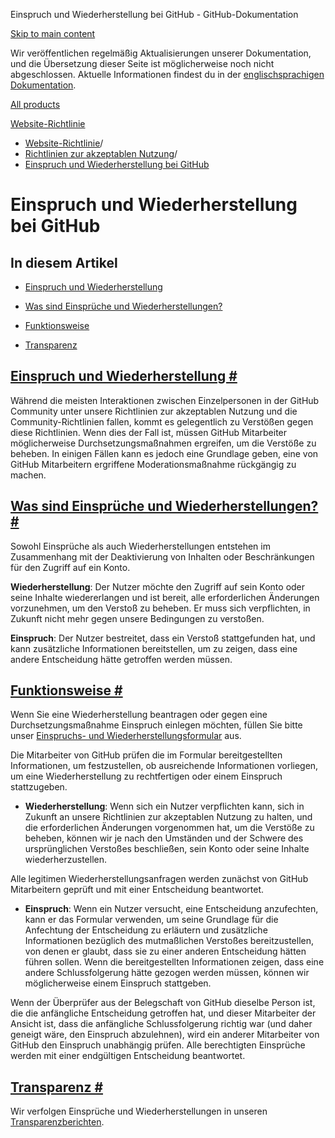 Einspruch und Wiederherstellung bei GitHub - GitHub-Dokumentation

[Skip to main content](#main-content)

Wir veröffentlichen regelmäßig Aktualisierungen unserer Dokumentation, und die Übersetzung dieser Seite ist möglicherweise noch nicht abgeschlossen. Aktuelle Informationen findest du in der [englischsprachigen Dokumentation](/en).

[All products](/de)

[Website-Richtlinie](/de/site-policy)

* [Website-Richtlinie](/de/site-policy)/
* [Richtlinien zur akzeptablen Nutzung](/de/site-policy/acceptable-use-policies)/
* [Einspruch und Wiederherstellung bei GitHub](/de/site-policy/acceptable-use-policies/github-appeal-and-reinstatement)

Einspruch und Wiederherstellung bei GitHub
==========

In diesem Artikel
----------

* [Einspruch und Wiederherstellung](#appeal-and-reinstatement)

* [Was sind Einsprüche und Wiederherstellungen?](#what-are-appeals-and-reinstatements)

* [Funktionsweise](#how-this-works)

* [Transparenz](#transparency)

[Einspruch und Wiederherstellung #](#appeal-and-reinstatement)
----------

Während die meisten Interaktionen zwischen Einzelpersonen in der GitHub Community unter unsere Richtlinien zur akzeptablen Nutzung und die Community-Richtlinien fallen, kommt es gelegentlich zu Verstößen gegen diese Richtlinien. Wenn dies der Fall ist, müssen GitHub Mitarbeiter möglicherweise Durchsetzungsmaßnahmen ergreifen, um die Verstöße zu beheben. In einigen Fällen kann es jedoch eine Grundlage geben, eine von GitHub Mitarbeitern ergriffene Moderationsmaßnahme rückgängig zu machen.

[Was sind Einsprüche und Wiederherstellungen? #](#what-are-appeals-and-reinstatements)
----------

Sowohl Einsprüche als auch Wiederherstellungen entstehen im Zusammenhang mit der Deaktivierung von Inhalten oder Beschränkungen für den Zugriff auf ein Konto.

**Wiederherstellung**: Der Nutzer möchte den Zugriff auf sein Konto oder seine Inhalte wiedererlangen und ist bereit, alle erforderlichen Änderungen vorzunehmen, um den Verstoß zu beheben. Er muss sich verpflichten, in Zukunft nicht mehr gegen unsere Bedingungen zu verstoßen.

**Einspruch**: Der Nutzer bestreitet, dass ein Verstoß stattgefunden hat, und kann zusätzliche Informationen bereitstellen, um zu zeigen, dass eine andere Entscheidung hätte getroffen werden müssen.

[Funktionsweise #](#how-this-works)
----------

Wenn Sie eine Wiederherstellung beantragen oder gegen eine Durchsetzungsmaßnahme Einspruch einlegen möchten, füllen Sie bitte unser [Einspruchs- und Wiederherstellungsformular](https://support.github.com/contact/reinstatement) aus.

Die Mitarbeiter von GitHub prüfen die im Formular bereitgestellten Informationen, um festzustellen, ob ausreichende Informationen vorliegen, um eine Wiederherstellung zu rechtfertigen oder einem Einspruch stattzugeben.

* **Wiederherstellung**: Wenn sich ein Nutzer verpflichten kann, sich in Zukunft an unsere Richtlinien zur akzeptablen Nutzung zu halten, und die erforderlichen Änderungen vorgenommen hat, um die Verstöße zu beheben, können wir je nach den Umständen und der Schwere des ursprünglichen Verstoßes beschließen, sein Konto oder seine Inhalte wiederherzustellen.

Alle legitimen Wiederherstellungsanfragen werden zunächst von GitHub Mitarbeitern geprüft und mit einer Entscheidung beantwortet.

* **Einspruch**: Wenn ein Nutzer versucht, eine Entscheidung anzufechten, kann er das Formular verwenden, um seine Grundlage für die Anfechtung der Entscheidung zu erläutern und zusätzliche Informationen bezüglich des mutmaßlichen Verstoßes bereitzustellen, von denen er glaubt, dass sie zu einer anderen Entscheidung hätten führen sollen. Wenn die bereitgestellten Informationen zeigen, dass eine andere Schlussfolgerung hätte gezogen werden müssen, können wir möglicherweise einem Einspruch stattgeben.

Wenn der Überprüfer aus der Belegschaft von GitHub dieselbe Person ist, die die anfängliche Entscheidung getroffen hat, und dieser Mitarbeiter der Ansicht ist, dass die anfängliche Schlussfolgerung richtig war (und daher geneigt wäre, den Einspruch abzulehnen), wird ein anderer Mitarbeiter von GitHub den Einspruch unabhängig prüfen. Alle berechtigten Einsprüche werden mit einer endgültigen Entscheidung beantwortet.

[Transparenz #](#transparency)
----------

Wir verfolgen Einsprüche und Wiederherstellungen in unseren [Transparenzberichten](https://github.blog/2022-01-27-2021-transparency-report/#Appeals_and_other_reinstatements).
